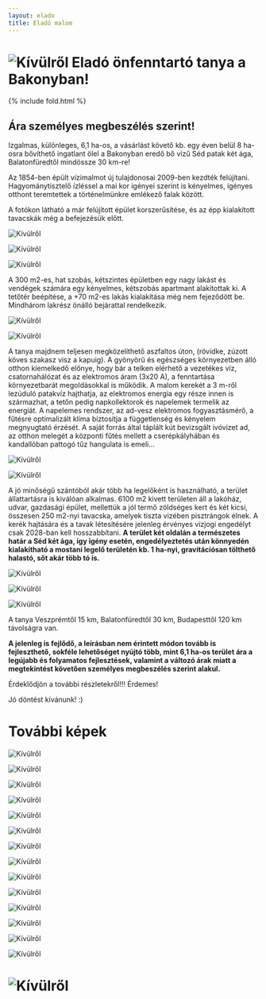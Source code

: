 ```yaml
---
layout: elado
title: Eladó malom
---
```


# ![Kívülről](https://i.imgur.com/HSakLid.jpg) Eladó önfenntartó tanya a Bakonyban!

{% include fold.html %}

## Ára személyes megbeszélés szerint!

Izgalmas, különleges, 6,1 ha-os, a vásárlást követő kb. egy éven belül 8 ha-osra bővíthető ingatlant ölel a Bakonyban eredő bő vizű Séd patak két ága, Balatonfüredtől mindössze 30 km-re!

Az 1854-ben épült vízimalmot új tulajdonosai 2009-ben kezdték felújítani. Hagyománytisztelő ízléssel a mai kor igényei szerint is kényelmes, igényes otthont teremtettek a történelmünkre emlékező falak között. 

A fotókon látható a már felújított épület korszerűsítése, és az épp kialakított tavacskák még a befejezésük előtt. 

![Kívülről](https://i.imgur.com/y6O4BeK.jpg)

![Kívülről](https://i.imgur.com/JAcfpSa.jpg)

![Kívülről](https://i.imgur.com/eiYFpPE.jpg)

A 300 m2-es, hat szobás, kétszintes épületben egy nagy lakást és vendégek számára egy kényelmes, kétszobás apartmant alakítottak ki. A tetőtér beépítése, a +70 m2-es lakás kialakítása még nem fejeződött be. Mindhárom lakrész önálló bejárattal rendelkezik.

![Kívülről](https://i.imgur.com/JjwSV0l.jpg)

![Kívülről](https://i.imgur.com/6rZjLTe.jpg)

A tanya majdnem teljesen megközelíthető aszfaltos úton, (rövidke, zúzott köves szakasz visz a kapuig). A gyönyörű és egészséges környezetben álló otthon kiemelkedő előnye, hogy bár a telken elérhető a vezetékes víz, csatornahálózat és az elektromos áram (3x20 A), a fenntartása környezetbarát megoldásokkal is működik. A malom kerekét a 3 m-ről lezúduló patakvíz hajthatja, az elektromos energia egy része innen is származhat, a tetőn pedig napkollektorok és napelemek termelik az energiát. A napelemes rendszer, az ad-vesz elektromos fogyasztásmérő, a fűtésre optimalizált klíma biztosítja a függetlenség és kényelem megnyugtató érzését. A saját forrás által táplált kút bevizsgált ivóvizet ad, az otthon melegét a központi fűtés mellett a cserépkályhában és kandallóban pattogó tűz hangulata is emeli…

![Kívülről](https://i.imgur.com/7E4lwFm.jpg)

![Kívülről](https://i.imgur.com/amgPlmg.jpg)

A jó minőségű szántóból akár több ha legelőként is használható, a terület állattartásra is kiválóan alkalmas. 6100 m2 kivett területen áll a lakóház, udvar, gazdasági épület, mellettük a jól termő zöldséges kert és két kicsi, összesen 250 m2-nyi tavacska, amelyek tiszta vizében pisztrángok élnek. A kerék hajtására és a tavak létesítésére jelenleg érvényes vízjogi engedélyt csak 2028-ban kell hosszabbítani. 
**A terület két oldalán a természetes határ a Séd két ága, így igény esetén, engedélyeztetés után könnyedén kialakítható a mostani legelő területén kb. 1 ha-nyi, gravitációsan tölthető halastó, sőt akár több tó is.**

![Kívülről](https://i.imgur.com/Nae804W.jpg)

![Kívülről](https://i.imgur.com/96RdIM1.jpg)

![Kívülről](https://i.imgur.com/iVekA8C.jpg)

A tanya Veszprémtől 15 km, Balatonfüredtől 30 km, Budapesttől 120 km távolságra van.

**A jelenleg is fejlődő, a leírásban nem érintett módon tovább is fejleszthető, sokféle lehetőséget nyújtó több, mint 6,1 ha-os terület ára a legújabb és folyamatos fejlesztések, valamint a változó árak miatt a megtekintést követően személyes megbeszélés szerint alakul.**

Érdeklődjön a további részletekről!!! Érdemes!

Jó döntést kívánunk! :)

# További képek

![Kívülről](https://i.imgur.com/cHwgdIm.jpg)

![Kívülről](https://i.imgur.com/y00UVO2.jpg)

![Kívülről](https://i.imgur.com/YhI4eTS.jpg)

![Kívülről](https://i.imgur.com/tc6fhUS.jpg)

![Kívülről](https://i.imgur.com/NBloOsX.jpg)

![Kívülről](https://i.imgur.com/pwnwLmS.jpg)

![Kívülről](https://i.imgur.com/bIz4DC5.jpg)

![Kívülről](https://i.imgur.com/XPNh6sa.jpg)

![Kívülről](https://i.imgur.com/7nJY3Vg.jpg)

![Kívülről](https://i.imgur.com/8PldK8Q.jpg)

![Kívülről](https://i.imgur.com/PGn81UA.jpg)

![Kívülről](https://i.imgur.com/GBVGLUi.jpg)

![Kívülről](https://i.imgur.com/lvGf4Vr.jpg)

![Kívülről](https://i.imgur.com/uLm5uNr.jpg)

# ![Kívülről](https://i.imgur.com/UHdPvMr.jpg)
